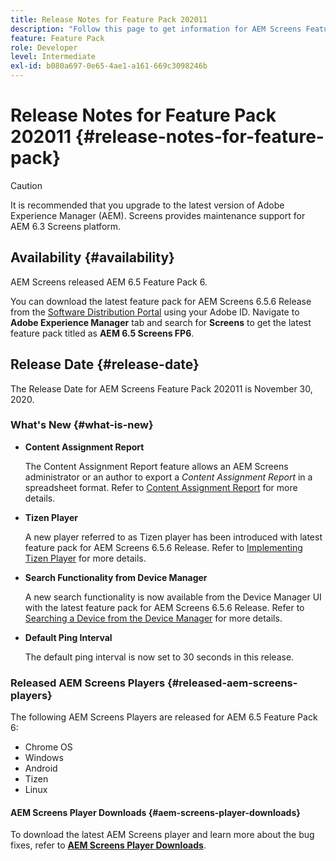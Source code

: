 ```yaml
---
title: Release Notes for Feature Pack 202011
description: "Follow this page to get information for AEM Screens Feature Pack 202011 released on November 30, 2020."
feature: Feature Pack
role: Developer
level: Intermediate
exl-id: b080a697-0e65-4ae1-a161-669c3098246b
---
```

# Release Notes for Feature Pack 202011 {#release-notes-for-feature-pack}

>[!CAUTION]
>It is recommended that you upgrade to the latest version of Adobe Experience Manager (AEM). Screens provides maintenance support for AEM 6.3 Screens platform.

## Availability {#availability}

AEM Screens released AEM 6.5 Feature Pack 6.

You can download the latest feature pack for AEM Screens 6.5.6 Release from the [Software Distribution Portal](https://experience.adobe.com/#/downloads/content/software-distribution/en/aem.html) using your Adobe ID. Navigate to **Adobe Experience Manager** tab and search for **Screens** to get the latest feature pack titled as **AEM 6.5 Screens FP6**.

## Release Date {#release-date}

The Release Date for AEM Screens Feature Pack 202011 is November 30, 2020.

### What's New {#what-is-new}

* **Content Assignment Report**

   The Content Assignment Report feature allows an AEM Screens administrator or an author to export a *Content Assignment Report* in a spreadsheet format.
   Refer to [Content Assignment Report](/help/user-guide/content-assignment-report.md) for more details.

 
* **Tizen Player**

   A new player referred to as Tizen player has been introduced with latest feature pack for AEM Screens 6.5.6 Release. 
   Refer to [Implementing Tizen Player](/help/user-guide/tizen-player.md) for more details.

* **Search Functionality from Device Manager**

   A new search functionality is now available from the Device Manager UI with the latest feature pack for AEM Screens 6.5.6 Release. 
   Refer to [Searching a Device from the Device Manager](/help/user-guide/device-registration.md#search-device) for more details.

* **Default Ping Interval**

   The default ping interval is now set to 30 seconds in this release.

### Released AEM Screens Players {#released-aem-screens-players}

The following AEM Screens Players are released for AEM 6.5 Feature Pack 6:

* Chrome OS
* Windows
* Android
* Tizen
* Linux

#### AEM Screens Player Downloads  {#aem-screens-player-downloads}

To download the latest AEM Screens player and learn more about the bug fixes, refer to **[AEM Screens Player Downloads](https://download.macromedia.com/screens/index.html)**.
